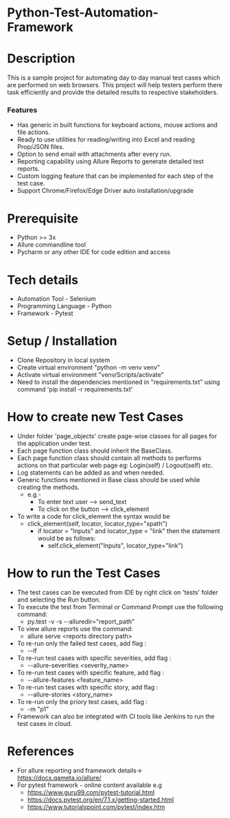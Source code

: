 # Python-Test-Automation-Framework

# Description

This is a sample project for automating day to day manual test cases which are performed on web browsers.
This project will help testers perform there task efficiently and provide the detailed results to respective
stakeholders.

### Features

- Has generic in built functions for keyboard actions, mouse actions and file actions.
- Ready to use utilities for reading/writing into Excel and reading Prop/JSON files.
- Option to send email with attachments after every run.
- Reporting capability using Allure Reports to generate detailed test reports.
- Custom logging feature that can be implemented for each step of the test case.
- Support Chrome/Firefox/Edge Driver auto installation/upgrade

# Prerequisite

* Python >= 3x
* Allure commandline tool
* Pycharm or any other IDE for code edition and access

# Tech details

* Automation Tool - Selenium
* Programming Language - Python
* Framework - Pytest

# Setup / Installation

- Clone Repository in local system
- Create virtual environment "python -m venv venv"
- Activate virtual environment "venv/Scripts/activate"
- Need to install the dependencies mentioned in "requirements.txt" using command 'pip install -r requirements.txt'

# How to create new Test Cases

- Under folder 'page_objects' create page-wise classes for all pages for the application under test.
- Each page function class should inherit the BaseClass.
- Each page function class should contain all methods to performs actions on that particular web page eg: Login(self) /
  Logout(self)
  etc.
- Log statements can be added as and when needed.
- Generic functions mentioned in Base class should be used while creating the methods.
    - e.g.-
        - To enter text user --> send_text
        - To click on the button -->
          click_element
- To write a code for click_element the syntax would be
    - click_element(self, locator, locator_type="xpath")
        - if locator = "Inputs" and locator_type = "link" then the statement would be as follows:
          - self.click_element("Inputs", locator_type="link")

# How to run the Test Cases

- The test cases can be executed from IDE by right click on 'tests' folder and selecting the Run button.
- To execute the test from Terminal or Command Prompt use the following command:
    - py.test -v -s --alluredir="report_path"
- To view allure reports use the command:
    - allure serve \<reports directory path>
- To re-run only the failed test cases, add flag :
    - --lf
- To re-run test cases with specific severities, add flag :
    - --allure-severities <severity_name>
- To re-run test cases with specific feature, add flag :
    - --allure-features <feature_name>
- To re-run test cases with specific story, add flag :
    - --allure-stories <story_name>
- To re-run only the priory test cases, add flag :
    - -m "p1"
- Framework can also be integrated with CI tools like Jenkins to run the test cases in cloud.

# References
- For allure reporting and framework details-> https://docs.qameta.io/allure/
- For pytest framework - online content available e.g
  - https://www.guru99.com/pytest-tutorial.html
  - https://docs.pytest.org/en/7.1.x/getting-started.html
  - https://www.tutorialspoint.com/pytest/index.htm